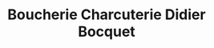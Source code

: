 ---
title: "Boucherie Charcuterie Didier Bocquet"
url: /marignier/boucherie-charcuterie-didier-bocquet/
shop: boucherie
---